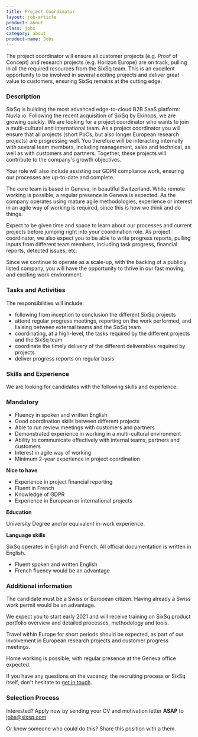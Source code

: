```yaml
---
title: Project Coordinator
layout: job-article
product: about
class: jobs
category: about
product-name: Jobs
---
```


The project coordinator will ensure all customer projects (e.g. Proof of Concept) and research projects (e.g. Horizon Europe) are on track, pulling in all the required resources from the SixSq team. This is an excellent opportunity to be involved in several exciting projects and deliver great value to customers, ensuring SixSq remains at the cutting edge.


### Description

SixSq is building the most advanced edge-to-cloud B2B SaaS platform: Nuvla.io.  Following the recent acquisition of SixSq by Ekinops, we are growing quickly. We are looking for a project coordinator who wants to join a multi-cultural and international team.  As a project coordinator you will ensure that all projects (short PoCs, but also longer European research projects) are progressing well. You therefore will be interacting internally with several team members, including management, sales and technical, as well as with customers and partners.  Together, these projects will contribute to the company's growth objectives.

Your role will also include assisting our GDPR compliance work, ensuring our processes are up-to-date and complete.

The core team is based in Geneva, in beautiful Switzerland. While remote working is possible, a regular presence in Geneva is expected. As the company operates using mature agile methodologies, experience or interest in an agile way of working is required, since this is how we think and do things.

Expect to be given time and space to learn about our processes and current projects before jumping right into your coordination role. As project coordinator, we also expect you to be able to write progress reports, pulling inputs from different team members, including task progress, financial reports, detected issues, etc.

Since we continue to operate as a scale-up, with the backing of a publicly listed company, you will have the opportunity to thrive in our fast moving, and exciting work environment.


### Tasks and Activities

The responsibilities will include:

- following from inception to conclusion the different SixSq projects
- attend regular progress meetings, reporting on the work performed, and liaising between external teams and the SixSq team
- coordinating, at a high-level, the tasks required by the different projects and the SixSq team 
- coordinate the timely delivery of the different deliverables required by projects 
- deliver progress reports on regular basis


### Skills and Experience

We are looking for candidates with the following skills and experience:  


### Mandatory

- Fluency in spoken and written English
- Good coordination skills between different projects
- Able to run review meetings with customers and partners
- Demonstrated experience in working in a multi-cultural environment
- Ability to communicate effectively with internal teams, partners and customers
- Interest in agile way of working 
- Minimum 2-year experience in project coordination


**Nice to have**

- Experience in project financial reporting
- Fluent in French
- Knowledge of GDPR
- Experience in European or international projects


**Education**

University Degree and/or equivalent in-work experience.


**Language skills**

SixSq operates in English and French. All official documentation is written in English.

- Fluent spoken and written English
- French fluency would be an advantage


### Additional information

The candidate must be a Swiss or European citizen. Having already a Swiss work permit would be an advantage.

We expect you to start early 2021 and will receive training on SixSq product portfolio overview and detailed processes, methodology and tools.

Travel within Europe for short periods should be expected, as part of our involvement in European research projects and customer progress meetings.

Home working is possible, with regular presence at the Geneva office expected.

If you have any questions on the vacancy, the recruiting process or SixSq itself, don't hesitate to [get in touch](mailto:jobs@sixsq.com?subject=job%20application).


### Selection Process

Interested? Apply now by sending your CV and motivation letter **ASAP** to [jobs@sixsq.com](mailto:jobs@sixsq.com?subject=job%20application).

Or know someone who could do this? Share this position with a them.
